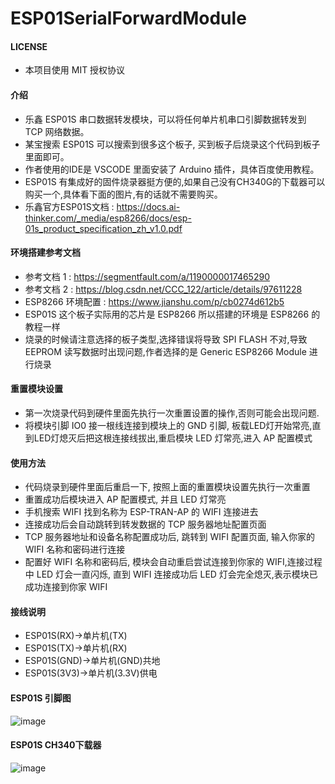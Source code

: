 # ESP01SerialForwardModule

#### LICENSE
* 本项目使用 MIT 授权协议

#### 介绍
* 乐鑫 ESP01S 串口数据转发模块，可以将任何单片机串口引脚数据转发到 TCP 网络数据。
* 某宝搜索 ESP01S 可以搜索到很多这个板子, 买到板子后烧录这个代码到板子里面即可。
* 作者使用的IDE是 VSCODE 里面安装了 Arduino 插件，具体百度使用教程。
* ESP01S 有集成好的固件烧录器挺方便的,如果自己没有CH340G的下载器可以购买一个,具体看下面的图片,有的话就不需要购买。
* 乐鑫官方ESP01S文档 : https://docs.ai-thinker.com/_media/esp8266/docs/esp-01s_product_specification_zh_v1.0.pdf

#### 环境搭建参考文档
* 参考文档 1 : https://segmentfault.com/a/1190000017465290
* 参考文档 2 : https://blog.csdn.net/CCC_122/article/details/97611228
* ESP8266 环境配置 : https://www.jianshu.com/p/cb0274d612b5
* ESP01S 这个板子实际用的芯片是 ESP8266 所以搭建的环境是 ESP8266 的教程一样
* 烧录的时候请注意选择的板子类型,选择错误将导致 SPI FLASH 不对,导致 EEPROM 读写数据时出现问题,作者选择的是 Generic ESP8266 Module 进行烧录

#### 重置模块设置
* 第一次烧录代码到硬件里面先执行一次重置设置的操作,否则可能会出现问题.
* 将模块引脚 IO0 接一根线连接到模块上的 GND 引脚, 板载LED灯开始常亮,直到LED灯熄灭后把这根连接线拔出,重启模块 LED 灯常亮,进入 AP 配置模式

#### 使用方法
* 代码烧录到硬件里面后重启一下, 按照上面的重置模块设置先执行一次重置
* 重置成功后模块进入 AP 配置模式, 并且 LED 灯常亮
* 手机搜索 WIFI 找到名称为 ESP-TRAN-AP 的 WIFI 连接进去
* 连接成功后会自动跳转到转发数据的 TCP 服务器地址配置页面
* TCP 服务器地址和设备名称配置成功后, 跳转到 WIFI 配置页面, 输入你家的 WIFI 名称和密码进行连接
* 配置好 WIFI 名称和密码后, 模块会自动重启尝试连接到你家的 WIFI,连接过程中 LED 灯会一直闪烁, 直到 WIFI 连接成功后 LED 灯会完全熄灭,表示模块已成功连接到你家 WIFI

#### 接线说明
* ESP01S(RX)->单片机(TX)
* ESP01S(TX)->单片机(RX)
* ESP01S(GND)->单片机(GND)共地
* ESP01S(3V3)->单片机(3.3V)供电

#### ESP01S 引脚图
![image](https://gitee.com/yfyun/esp01-serial-forward-module/raw/master/ESP01S.jpg)

#### ESP01S CH340下载器
![image](https://gitee.com/yfyun/esp01-serial-forward-module/raw/master/DOWNLOAD.jpg)